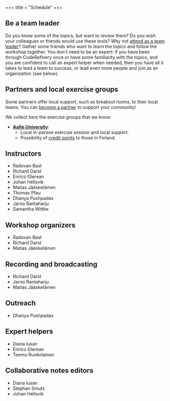 +++
title = "Schedule"
+++

## Be a team leader

Do you know some of the topics, but want to review them?
Do you wish your colleagues or friends would use these tools?
Why not [attend as a team leader](@/join.md)?
Gather some friends who want to learn the topics and follow the workshop together.
You don't need to be an expert: if you have been through CodeRefinery once or have some familiarity
with the topics, and you are confident to call an expert helper when needed,
then you have all it takes to lead a team to success,
or lead even more people and join as an organization (see below).


## Partners and local exercise groups

Some partners offer local support, such as breakout rooms, to their local
teams. You can [become a partner](https://coderefinery.org/about/partners/) to
support your community!

We collect here the exercise groups that we know:
- [**Aalto University**](https://scicomp.aalto.fi/):
  - Local in-person exercise session and local support.
  - Possibility of [credit points](@/certificates.md) to those in Finland.


## Instructors

- Radovan Bast
- Richard Darst
- Enrico Glerean
- Johan Hellsvik
- Matias Jääskeläinen
- Thomas Pfau
- Dhanya Pushpadas
- Jarno Rantaharju
- Samantha Wittke


## Workshop organizers

- Radovan Bast
- Richard Darst
- Matias Jääskeläinen


## Recording and broadcasting

- Richard Darst
- Jarno Rantaharju
- Matias Jääskeläinen


## Outreach

- Dhanya Pushpadas


## Expert helpers

- Diana Iusan
- Enrico Glerean
- Teemu Ruokolainen


## Collaborative notes editors

- Diana Iusan
- Stephan Smuts
- Johan Hellsvik
